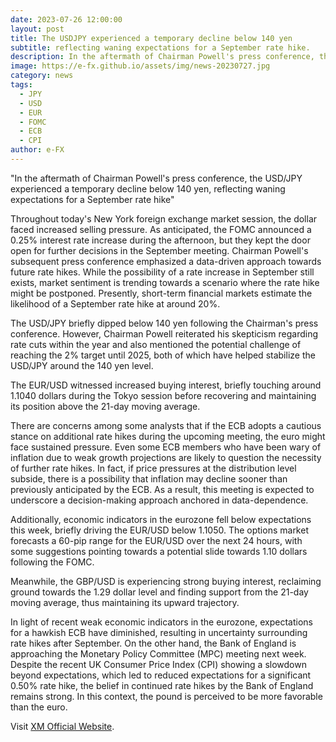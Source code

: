 ```yaml
---
date: 2023-07-26 12:00:00
layout: post
title: The USDJPY experienced a temporary decline below 140 yen
subtitle: reflecting waning expectations for a September rate hike.
description: In the aftermath of Chairman Powell's press conference, the USD/JPY experienced a temporary decline below 140 yen, reflecting waning expectations for a September rate hike.
image: https://e-fx.github.io/assets/img/news-20230727.jpg
category: news
tags:
  - JPY
  - USD
  - EUR
  - FOMC
  - ECB
  - CPI
author: e-FX
---
```


"In the aftermath of Chairman Powell's press conference, the USD/JPY experienced a temporary decline below 140 yen, reflecting waning expectations for a September rate hike"

Throughout today's New York foreign exchange market session, the dollar faced increased selling pressure. As anticipated, the FOMC announced a 0.25% interest rate increase during the afternoon, but they kept the door open for further decisions in the September meeting. Chairman Powell's subsequent press conference emphasized a data-driven approach towards future rate hikes. While the possibility of a rate increase in September still exists, market sentiment is trending towards a scenario where the rate hike might be postponed. Presently, short-term financial markets estimate the likelihood of a September rate hike at around 20%.

The USD/JPY briefly dipped below 140 yen following the Chairman's press conference. However, Chairman Powell reiterated his skepticism regarding rate cuts within the year and also mentioned the potential challenge of reaching the 2% target until 2025, both of which have helped stabilize the USD/JPY around the 140 yen level.

The EUR/USD witnessed increased buying interest, briefly touching around 1.1040 dollars during the Tokyo session before recovering and maintaining its position above the 21-day moving average.

There are concerns among some analysts that if the ECB adopts a cautious stance on additional rate hikes during the upcoming meeting, the euro might face sustained pressure. Even some ECB members who have been wary of inflation due to weak growth projections are likely to question the necessity of further rate hikes. In fact, if price pressures at the distribution level subside, there is a possibility that inflation may decline sooner than previously anticipated by the ECB. As a result, this meeting is expected to underscore a decision-making approach anchored in data-dependence.

Additionally, economic indicators in the eurozone fell below expectations this week, briefly driving the EUR/USD below 1.1050. The options market forecasts a 60-pip range for the EUR/USD over the next 24 hours, with some suggestions pointing towards a potential slide towards 1.10 dollars following the FOMC.

Meanwhile, the GBP/USD is experiencing strong buying interest, reclaiming ground towards the 1.29 dollar level and finding support from the 21-day moving average, thus maintaining its upward trajectory.

In light of recent weak economic indicators in the eurozone, expectations for a hawkish ECB have diminished, resulting in uncertainty surrounding rate hikes after September. On the other hand, the Bank of England is approaching the Monetary Policy Committee (MPC) meeting next week. Despite the recent UK Consumer Price Index (CPI) showing a slowdown beyond expectations, which led to reduced expectations for a significant 0.50% rate hike, the belief in continued rate hikes by the Bank of England remains strong. In this context, the pound is perceived to be more favorable than the euro.


Visit [XM Official Website](https://clicks.pipaffiliates.com/c?c=550036&l=en&p=0).